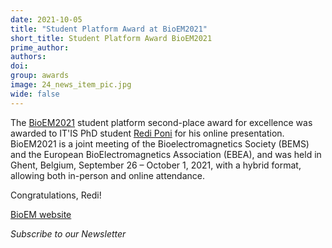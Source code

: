 ```yaml
---
date: 2021-10-05
title: "Student Platform Award at BioEM2021"
short_title: Student Platform Award BioEM2021
prime_author: 
authors: 
doi: 
group: awards
image: 24_news_item_pic.jpg
wide: false
---
```

The [BioEM2021](https://www.bioem2021.org/) student platform second-place award for excellence was awarded to IT'IS PhD student [Redi Poni](https://itis.swiss/who-we-are/staff-members/all-staff/redi-poni/) for his online presentation. BioEM2021 is a joint meeting of the Bioelectromagnetics Society (BEMS) and the European BioElectromagnetics Association (EBEA), and was held in Ghent, Belgium, September 26 – October 1, 2021, with a hybrid format, allowing both in-person and online attendance.

Congratulations, Redi!

[BioEM website](https://www.bioem2021.org/)

*Subscribe to our Newsletter*

